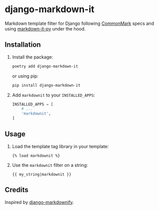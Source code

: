 # django-markdown-it

Markdown template filter for Django following [CommonMark](https://commonmark.org/) specs and using [markdown-it-py](https://github.com/executablebooks/markdown-it-py) under the hood.

## Installation

1. Install the package:

    ```bash
    poetry add django-markdown-it
    ```
    or using pip:
    ```bash
    pip install django-markdown-it
    ```

2. Add `markdownit` to your `INSTALLED_APPS`:

    ```python
    INSTALLED_APPS = [
        # ...
        'markdownit',
    ]
    ```

## Usage

1. Load the template tag library in your template:

    ```django
    {% load markdownit %}
    ```

2. Use the `markdownit` filter on a string:

    ```django
    {{ my_string|markdownit }}
    ```


## Credits

Inspired by [django-markdownify](https://github.com/erwinmatijsen/django-markdownify/).
